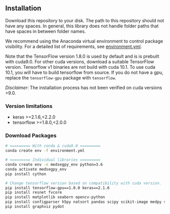 ## Installation
Download this repository to your disk. The path to this repository should not
have any spaces. In general, this library does not handle folder paths that
have spaces in between folder names.

We recommend using the Anaconda virtual environment to control package
visibility. For a detailed list of requirements, see
[environment.yml](environment.yml).

Note that the TensorFlow version 1.8.0 is used by default and is
is prebuilt with cuda9.0. For other cuda versions, download
a suitable TensorFlow version. Tensorflow v1 binaries are not build
with cuda 10.1. To use cuda 10.1, you will have to build
tensorflow from source. If you do not have a gpu, replace the
`tensorflow-gpu` package with `tensorflow`.

*Disclaimer*: The installation process has not been verified on cuda
versions >9.0.

### Version limitations
- keras >=2.1.6,<2.2.0
- tensorflow >=1.8.0,<2.0.0

### Download Packages
```bash
# ========= With conda & cuda9.0 =========
conda create env -f environment.yml

# ========= Individual libraries =========
conda create env -n medsegpy_env python=3.6
conda activate medsegpy_env
pip install cython

# Change tensorflow version based on compatibility with cuda version.
pip install tensorflow-gpu==1.8.0 keras==2.1.6
pip install resnet fvcore
pip install matplotlib seaborn opencv-python
pip install configparser h5py natsort pandas scipy scikit-image medpy simpleitk
pip install graphviz pydot
```
